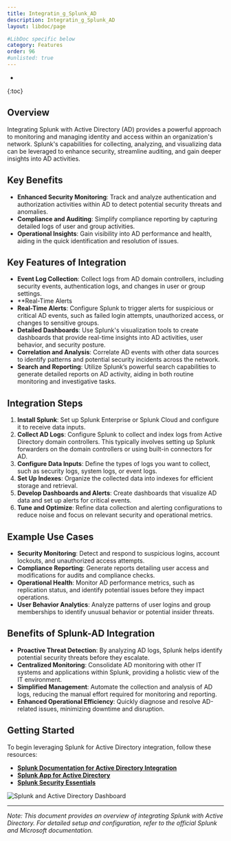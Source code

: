 ```yaml
---
title: Integratin_g_Splunk_AD
description: Integratin_g_Splunk_AD
layout: libdoc/page

#LibDoc specific below
category: Features
order: 96
#unlisted: true
---
```

* 
{:toc}

## Overview
Integrating Splunk with Active Directory (AD) provides a powerful approach to monitoring and managing identity and access within an organization's network. Splunk's capabilities for collecting, analyzing, and visualizing data can be leveraged to enhance security, streamline auditing, and gain deeper insights into AD activities.

## Key Benefits
- **Enhanced Security Monitoring**: Track and analyze authentication and authorization activities within AD to detect potential security threats and anomalies.
- **Compliance and Auditing**: Simplify compliance reporting by capturing detailed logs of user and group activities.
- **Operational Insights**: Gain visibility into AD performance and health, aiding in the quick identification and resolution of issues.

## Key Features of Integration
- **Event Log Collection**: Collect logs from AD domain controllers, including security events, authentication logs, and changes in user or group settings.
- **Real-Time Alerts
- **Real-Time Alerts**: Configure Splunk to trigger alerts for suspicious or critical AD events, such as failed login attempts, unauthorized access, or changes to sensitive groups.
- **Detailed Dashboards**: Use Splunk's visualization tools to create dashboards that provide real-time insights into AD activities, user behavior, and security posture.
- **Correlation and Analysis**: Correlate AD events with other data sources to identify patterns and potential security incidents across the network.
- **Search and Reporting**: Utilize Splunk’s powerful search capabilities to generate detailed reports on AD activity, aiding in both routine monitoring and investigative tasks.

## Integration Steps
1. **Install Splunk**: Set up Splunk Enterprise or Splunk Cloud and configure it to receive data inputs.
2. **Collect AD Logs**: Configure Splunk to collect and index logs from Active Directory domain controllers. This typically involves setting up Splunk forwarders on the domain controllers or using built-in connectors for AD.
3. **Configure Data Inputs**: Define the types of logs you want to collect, such as security logs, system logs, or event logs.
4. **Set Up Indexes**: Organize the collected data into indexes for efficient storage and retrieval.
5. **Develop Dashboards and Alerts**: Create dashboards that visualize AD data and set up alerts for critical events.
6. **Tune and Optimize**: Refine data collection and alerting configurations to reduce noise and focus on relevant security and operational metrics.

## Example Use Cases
- **Security Monitoring**: Detect and respond to suspicious logins, account lockouts, and unauthorized access attempts.
- **Compliance Reporting**: Generate reports detailing user access and modifications for audits and compliance checks.
- **Operational Health**: Monitor AD performance metrics, such as replication status, and identify potential issues before they impact operations.
- **User Behavior Analytics**: Analyze patterns of user logins and group memberships to identify unusual behavior or potential insider threats.

## Benefits of Splunk-AD Integration
- **Proactive Threat Detection**: By analyzing AD logs, Splunk helps identify potential security threats before they escalate.
- **Centralized Monitoring**: Consolidate AD monitoring with other IT systems and applications within Splunk, providing a holistic view of the IT environment.
- **Simplified Management**: Automate the collection and analysis of AD logs, reducing the manual effort required for monitoring and reporting.
- **Enhanced Operational Efficiency**: Quickly diagnose and resolve AD-related issues, minimizing downtime and disruption.

## Getting Started
To begin leveraging Splunk for Active Directory integration, follow these resources:
- **[Splunk Documentation for Active Directory Integration](https://docs.splunk.com/Documentation/AddOns/released/MSAD/ActiveDirectory)**
- **[Splunk App for Active Directory](https://splunkbase.splunk.com/app/3207/)**
- **[Splunk Security Essentials](https://splunkbase.splunk.com/app/3435/)**

![Splunk and Active Directory Dashboard](https://via.placeholder.com/800x400.png?text=Splunk+Active+Directory+Dashboard)

---
*Note: This document provides an overview of integrating Splunk with Active Directory. For detailed setup and configuration, refer to the official Splunk and Microsoft documentation.*
